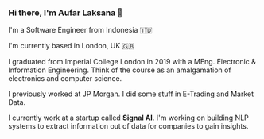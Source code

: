 ### Hi there, I'm Aufar Laksana 👋

I'm a Software Engineer from Indonesia 🇮🇩 

I'm currently based in London, UK 🇬🇧 

I graduated from Imperial College London in 2019 with a MEng. Electronic & Information Engineering. Think of the course as an amalgamation of electronics and computer science.

I previously worked at JP Morgan. I did some stuff in E-Trading and Market Data.

I currently work at a startup called __Signal AI__. I'm working on building NLP systems to extract information out of data for companies to gain insights.

<!--
**alaksana96/alaksana96** is a ✨ _special_ ✨ repository because its `README.md` (this file) appears on your GitHub profile.

Here are some ideas to get you started:

- 🔭 I’m currently working on ...
- 🌱 I’m currently learning ...
- 👯 I’m looking to collaborate on ...
- 🤔 I’m looking for help with ...
- 💬 Ask me about ...
- 📫 How to reach me: ...
- 😄 Pronouns: ...
- ⚡ Fun fact: ...
-->
